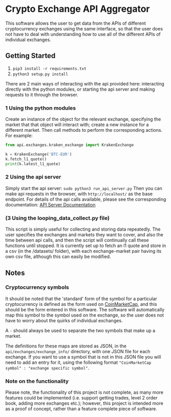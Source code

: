 # Crypto Exchange API Aggregator

This software allows the user to get data from the APIs of different cryptocurrency exchanges using the same interface, so that the user does not have to deal with understanding how to use all of the different APIs of individual exchanges.

## Getting Started

1. `pip3 install -r requirements.txt`
2. `python3 setup.py install`

There are 2 main ways of interacting with the api provided here: interacting directly with the python modules, or starting the api server and making requests to it through the browser.

### 1 Using the python modules

Create an instance of the object for the relevant exchange, specifying the market that that object will interact with; create a new instance for a different market. Then call methods to perform the corresponding actions. For example:
```python
from api.exchanges.kraken_exchange import KrakenExchange

k = KrakenExchange('BTC-EUR')
k.fetch_l1_quote()
print(k.latest_l1_quote)
```

### 2 Using the api server

Simply start the api server: `sudo python3 run_api_server.py`
Then you can make api requests in the browser, with `http://localhost/` as the base endpoint. For details of the api calls available, please see the corresponding documentation: [API Server Documentation](api/api_server/API_README.md)


### (3 Using the looping_data_collect.py file)

This script is simply useful for collecting and storing data repeatedly. The user specifies the exchanges and markets they want to cover, and also the time between api calls, and then the script will continually call these functions until stopped. It is currently set up to fetch an l1 quote and store in a csv (in the /datasets/ folder), with each exchange-market pair having its own csv file, although this can easily be modified.

## Notes

### Cryptocurrency symbols

It should be noted that the 'standard' form of the symbol for a particular cryptocurrency is defined as the form used on [CoinMarketCap](https://coinmarketcap.com/), and this should be the form entered in this software. The software will automatically map this symbol to the symbol used on the exchange, so the user does not have to worry about the quirks of individual exchanges.

A `-` should always be used to separate the two symbols that make up a market.

The definitions for these maps are stored as JSON, in the `api/exchanges/exchange_info/` directory, with one JSON file for each exchange. If you want to use a symbol that is not in this JSON file you will need to add an entry for it, using the following format `"CoinMarketCap symbol" : "exchange specific symbol"`.

### Note on the functionality

Please note, the functionality of this project is not complete, as many more features could be implemented (i.e. support getting trades, level 2 order book, adding more exchanges etc.); however, this project is intended more as a proof of concept, rather than a feature complete piece of software.